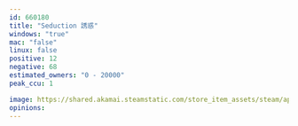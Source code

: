 ```yaml
---
id: 660180
title: "Seduction 誘惑"
windows: "true"
mac: "false"
linux: false
positive: 12
negative: 68
estimated_owners: "0 - 20000"
peak_ccu: 1

image: https://shared.akamai.steamstatic.com/store_item_assets/steam/apps/660180/header.jpg?t=1696794831
opinions:
---
```

